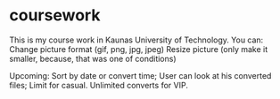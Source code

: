 # coursework

This is my course work in Kaunas University of Technology.
You can:
Change picture format (gif, png, jpg, jpeg)
Resize picture (only make it smaller, because, that was one of conditions)

Upcoming:
Sort by date or convert time;
User can look at his converted files;
Limit for casual. Unlimited converts for VIP.

